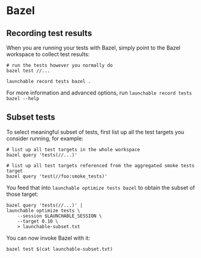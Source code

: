 # Bazel

<a name="record-tests"></a>
## Recording test results
When you are running your tests with Bazel, simply point to the Bazel workspace
to collect test results:

```
# run the tests however you normally do
bazel test //...

launchable record tests bazel .
```

For more information and advanced options, run `launchable record tests bazel --help`


<a name="subset"></a>
## Subset tests
To select meaningful subset of tests, first list up all the test targets you consider running, for example:

```
# list up all test targets in the whole workspace
bazel query 'tests(//...)'

# list up all test targets referenced from the aggregated smoke tests target
bazel query 'test(//foo:smoke_tests)'
```

You feed that into `launchable optimize tests bazel` to obtain the subset of those target:

```
bazel query 'tests(//...)' |
launchable optimize tests \
    --session $LAUNCHABLE_SESSION \
    --target 0.10 \
    > launchable-subset.txt
```

You can now invoke Bazel with it:

```
bazel test $(cat launchable-subset.txt)
```
